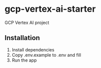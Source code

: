 # gcp-vertex-ai-starter

GCP Vertex AI project


## Installation

1. Install dependencies
2. Copy .env.example to .env and fill
3. Run the app
